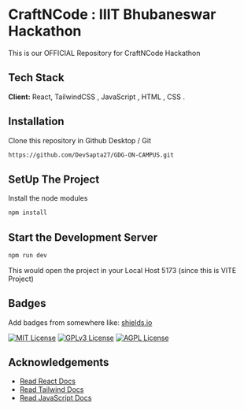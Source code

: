 # CraftNCode : IIIT Bhubaneswar Hackathon 
This is our OFFICIAL Repository for CraftNCode Hackathon

## Tech Stack

**Client:** React,  TailwindCSS , JavaScript , HTML , CSS .

## Installation

Clone this repository in Github Desktop / Git

```bash
https://github.com/DevSapta27/GDG-ON-CAMPUS.git
```

## SetUp The Project 

Install the node modules 
``` bash 
npm install 
```

## Start the Development Server 

```bash 
npm run dev 
```
This would open the project in your Local Host 5173 (since this is VITE Project)


## Badges

Add badges from somewhere like: [shields.io](https://shields.io/)

[![MIT License](https://img.shields.io/badge/License-MIT-green.svg)](https://choosealicense.com/licenses/mit/)
[![GPLv3 License](https://img.shields.io/badge/License-GPL%20v3-yellow.svg)](https://opensource.org/licenses/)
[![AGPL License](https://img.shields.io/badge/license-AGPL-blue.svg)](http://www.gnu.org/licenses/agpl-3.0)


## Acknowledgements

 - [Read React Docs ](https://react.dev/learn)
 - [Read Tailwind Docs](https://tailwindcss.com/docs/installation)
 - [Read JavaScript Docs](https://www.w3schools.com/js/DEFAULT.asp)
